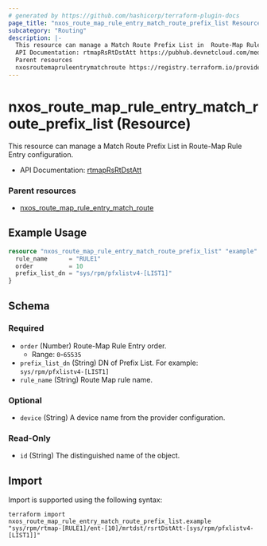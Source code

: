 ```yaml
---
# generated by https://github.com/hashicorp/terraform-plugin-docs
page_title: "nxos_route_map_rule_entry_match_route_prefix_list Resource - terraform-provider-nxos"
subcategory: "Routing"
description: |-
  This resource can manage a Match Route Prefix List in  Route-Map Rule Entry configuration.
  API Documentation: rtmapRsRtDstAtt https://pubhub.devnetcloud.com/media/dme-docs-10-2-2/docs/Routing%20and%20Forwarding/rtmap:RsRtDstAtt/
  Parent resources
  nxosroutemapruleentrymatchroute https://registry.terraform.io/providers/CiscoDevNet/nxos/latest/docs/resources/route_map_rule_entry_match_route
---
```


# nxos_route_map_rule_entry_match_route_prefix_list (Resource)

This resource can manage a Match Route Prefix List in  Route-Map Rule Entry configuration.

- API Documentation: [rtmapRsRtDstAtt](https://pubhub.devnetcloud.com/media/dme-docs-10-2-2/docs/Routing%20and%20Forwarding/rtmap:RsRtDstAtt/)

### Parent resources

- [nxos_route_map_rule_entry_match_route](https://registry.terraform.io/providers/CiscoDevNet/nxos/latest/docs/resources/route_map_rule_entry_match_route)

## Example Usage

```terraform
resource "nxos_route_map_rule_entry_match_route_prefix_list" "example" {
  rule_name      = "RULE1"
  order          = 10
  prefix_list_dn = "sys/rpm/pfxlistv4-[LIST1]"
}
```

<!-- schema generated by tfplugindocs -->
## Schema

### Required

- `order` (Number) Route-Map Rule Entry order.
  - Range: `0`-`65535`
- `prefix_list_dn` (String) DN of Prefix List. For example: `sys/rpm/pfxlistv4-[LIST1]`
- `rule_name` (String) Route Map rule name.

### Optional

- `device` (String) A device name from the provider configuration.

### Read-Only

- `id` (String) The distinguished name of the object.

## Import

Import is supported using the following syntax:

```shell
terraform import nxos_route_map_rule_entry_match_route_prefix_list.example "sys/rpm/rtmap-[RULE1]/ent-[10]/mrtdst/rsrtDstAtt-[sys/rpm/pfxlistv4-[LIST1]]"
```
